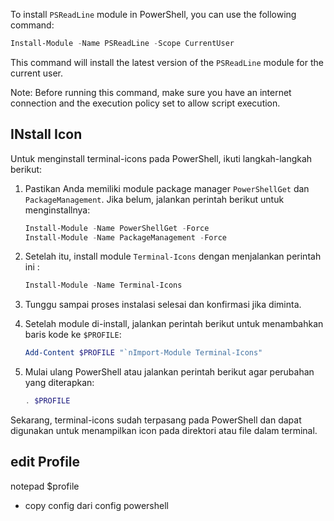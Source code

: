 To install `PSReadLine` module in PowerShell, you can use the following command:

```powershell
Install-Module -Name PSReadLine -Scope CurrentUser
```

This command will install the latest version of the `PSReadLine` module for the current user.

Note: Before running this command, make sure you have an internet connection and the execution policy set to allow script execution.

## INstall Icon

Untuk menginstall terminal-icons pada PowerShell, ikuti langkah-langkah berikut:

1. Pastikan Anda memiliki module package manager `PowerShellGet` dan `PackageManagement`. Jika belum, jalankan perintah berikut untuk menginstallnya:

   ```powershell
   Install-Module -Name PowerShellGet -Force
   Install-Module -Name PackageManagement -Force
   ```

2. Setelah itu, install module `Terminal-Icons` dengan menjalankan perintah ini :

   ```powershell
   Install-Module -Name Terminal-Icons
   ```

3. Tunggu sampai proses instalasi selesai dan konfirmasi jika diminta.

4. Setelah module di-install, jalankan perintah berikut untuk menambahkan baris kode ke `$PROFILE`: 

   ```powershell
   Add-Content $PROFILE "`nImport-Module Terminal-Icons"
   ```

5. Mulai ulang PowerShell atau jalankan perintah berikut agar perubahan yang diterapkan:

   ```powershell
   . $PROFILE
   ```

Sekarang, terminal-icons sudah terpasang pada PowerShell dan dapat digunakan untuk menampilkan icon pada direktori atau file dalam terminal.
  
 ## edit Profile 
 notepad $profile
- copy config dari config powershell
